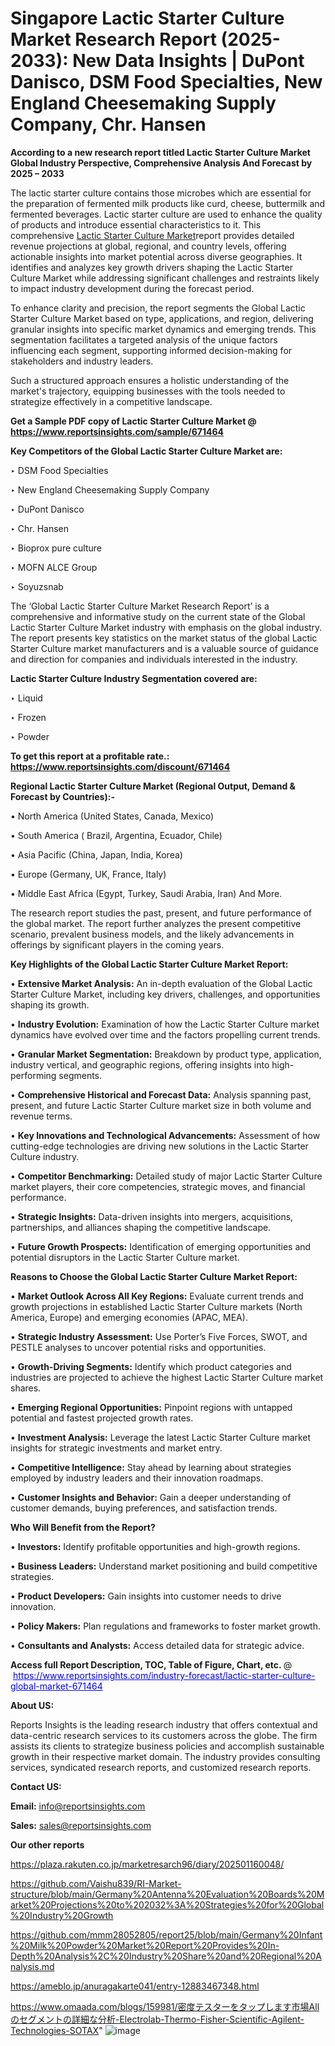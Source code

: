 # Singapore Lactic Starter Culture Market Research Report (2025-2033): New Data Insights | DuPont Danisco, DSM Food Specialties, New England Cheesemaking Supply Company, Chr. Hansen

<strong>According to a new research report titled Lactic Starter Culture Market Global Industry Perspective, Comprehensive Analysis And Forecast by 2025 – 2033</strong>

The lactic starter culture contains those microbes which are essential for the preparation of fermented milk products like curd, cheese, buttermilk and fermented beverages. Lactic starter culture are used to enhance the quality of products and introduce essential characteristics to it. This comprehensive <a href=https://www.reportsinsights.com/sample/671464>Lactic Starter Culture Market</a>report provides detailed revenue projections at global, regional, and country levels, offering actionable insights into market potential across diverse geographies. It identifies and analyzes key growth drivers shaping the Lactic Starter Culture Market while addressing significant challenges and restraints likely to impact industry development during the forecast period.

To enhance clarity and precision, the report segments the Global Lactic Starter Culture Market based on type, applications, and region, delivering granular insights into specific market dynamics and emerging trends. This segmentation facilitates a targeted analysis of the unique factors influencing each segment, supporting informed decision-making for stakeholders and industry leaders.

Such a structured approach ensures a holistic understanding of the market's trajectory, equipping businesses with the tools needed to strategize effectively in a competitive landscape.

<strong>Get a Sample PDF copy of Lactic Starter Culture Market </strong><strong>@<a href=https://www.reportsinsights.com/sample/671464 style=color:#0000ff;> https://www.reportsinsights.com/sample/671464</a></strong></font>

<strong>Key Competitors of the Global Lactic Starter Culture Market are:</strong>

‣ DSM Food Specialties

‣ New England Cheesemaking Supply Company

‣ DuPont Danisco

‣ Chr. Hansen

‣ Bioprox pure culture

‣ MOFN ALCE Group

‣ Soyuzsnab

The ‘Global Lactic Starter Culture Market Research Report’ is a comprehensive and informative study on the current state of the Global Lactic Starter Culture Market industry with emphasis on the global industry. The report presents key statistics on the market status of the global Lactic Starter Culture market manufacturers and is a valuable source of guidance and direction for companies and individuals interested in the industry.

<strong>Lactic Starter Culture Industry Segmentation covered are:</strong>

‣ Liquid

‣ Frozen

‣ Powder

<strong>To get this report at a profitable rate.: <a href=https://www.reportsinsights.com/discount/671464 style=color:#0000ff;>https://www.reportsinsights.com/discount/671464</a></strong></font>

<strong>Regional Lactic Starter Culture Market (Regional Output, Demand &amp; Forecast by Countries):-</strong>

• North America (United States, Canada, Mexico)

• South America ( Brazil, Argentina, Ecuador, Chile)

• Asia Pacific (China, Japan, India, Korea)

• Europe (Germany, UK, France, Italy)

• Middle East Africa (Egypt, Turkey, Saudi Arabia, Iran) And More.

The research report studies the past, present, and future performance of the global market. The report further analyzes the present competitive scenario, prevalent business models, and the likely advancements in offerings by significant players in the coming years.

<strong>Key Highlights of the Global Lactic Starter Culture Market Report:</strong>

• <strong>Extensive Market Analysis:</strong> An in-depth evaluation of the Global Lactic Starter Culture Market, including key drivers, challenges, and opportunities shaping its growth.

• <strong>Industry Evolution:</strong> Examination of how the Lactic Starter Culture market dynamics have evolved over time and the factors propelling current trends.

• <strong>Granular Market Segmentation:</strong> Breakdown by product type, application, industry vertical, and geographic regions, offering insights into high-performing segments.

• <strong>Comprehensive Historical and Forecast Data:</strong> Analysis spanning past, present, and future Lactic Starter Culture market size in both volume and revenue terms.

• <strong>Key Innovations and Technological Advancements:</strong> Assessment of how cutting-edge technologies are driving new solutions in the Lactic Starter Culture industry.

• <strong>Competitor Benchmarking:</strong> Detailed study of major Lactic Starter Culture market players, their core competencies, strategic moves, and financial performance.

• <strong>Strategic Insights:</strong> Data-driven insights into mergers, acquisitions, partnerships, and alliances shaping the competitive landscape.

• <strong>Future Growth Prospects:</strong> Identification of emerging opportunities and potential disruptors in the Lactic Starter Culture market.

<strong>Reasons to Choose the Global Lactic Starter Culture Market Report:</strong>

• <strong>Market Outlook Across All Key Regions:</strong> Evaluate current trends and growth projections in established Lactic Starter Culture markets (North America, Europe) and emerging economies (APAC, MEA).

• <strong>Strategic Industry Assessment:</strong> Use Porter’s Five Forces, SWOT, and PESTLE analyses to uncover potential risks and opportunities.

• <strong>Growth-Driving Segments:</strong> Identify which product categories and industries are projected to achieve the highest Lactic Starter Culture market shares.

• <strong>Emerging Regional Opportunities:</strong> Pinpoint regions with untapped potential and fastest projected growth rates.

• <strong>Investment Analysis:</strong> Leverage the latest Lactic Starter Culture market insights for strategic investments and market entry.

• <strong>Competitive Intelligence:</strong> Stay ahead by learning about strategies employed by industry leaders and their innovation roadmaps.

• <strong>Customer Insights and Behavior:</strong> Gain a deeper understanding of customer demands, buying preferences, and satisfaction trends.

<strong>Who Will Benefit from the Report?</strong>

• <strong>Investors:</strong> Identify profitable opportunities and high-growth regions.

• <strong>Business Leaders:</strong> Understand market positioning and build competitive strategies.

• <strong>Product Developers:</strong> Gain insights into customer needs to drive innovation.

• <strong>Policy Makers:</strong> Plan regulations and frameworks to foster market growth.

• <strong>Consultants and Analysts:</strong> Access detailed data for strategic advice.
</ul>
<strong>Access full Report Description, TOC, Table of Figure, Chart, etc. </strong>@  <a href=https://www.reportsinsights.com/industry-forecast/lactic-starter-culture-global-market-671464 style=color:#0000ff;>https://www.reportsinsights.com/industry-forecast/lactic-starter-culture-global-market-671464</a></font>

<strong><strong>About US</strong>:</strong>

Reports Insights is the leading research industry that offers contextual and data-centric research services to its customers across the globe. The firm assists its clients to strategize business policies and accomplish sustainable growth in their respective market domain. The industry provides consulting services, syndicated research reports, and customized research reports.

<strong>Contact US:</strong>

<p class=""""><b>Email:</b> <a href=mailto:info@reportsinsights.com>info@reportsinsights.com</a></p>
<p class=""""><b>Sales:</b> <a href=mailto:sales@reportsinsights.com>sales@reportsinsights.com</a></p>

<strong>Our other reports</strong>

<a href=https://plaza.rakuten.co.jp/marketresarch96/diary/202501160048/>https://plaza.rakuten.co.jp/marketresarch96/diary/202501160048/</a>

<a href=https://github.com/Vaishu839/RI-Market-structure/blob/main/Germany%20Antenna%20Evaluation%20Boards%20Market%20Projections%20to%202032%3A%20Strategies%20for%20Global%20Industry%20Growth>https://github.com/Vaishu839/RI-Market-structure/blob/main/Germany%20Antenna%20Evaluation%20Boards%20Market%20Projections%20to%202032%3A%20Strategies%20for%20Global%20Industry%20Growth</a>

<a href=https://github.com/mmm28052805/report25/blob/main/Germany%20Infant%20Milk%20Powder%20Market%20Report%20Provides%20In-Depth%20Analysis%2C%20Industry%20Share%20and%20Regional%20Analysis.md>https://github.com/mmm28052805/report25/blob/main/Germany%20Infant%20Milk%20Powder%20Market%20Report%20Provides%20In-Depth%20Analysis%2C%20Industry%20Share%20and%20Regional%20Analysis.md</a>

<a href=https://ameblo.jp/anuragakarte041/entry-12883467348.html>https://ameblo.jp/anuragakarte041/entry-12883467348.html</a>

<a href=https://www.omaada.com/blogs/159981/密度テスターをタップします市場Allのセグメントの詳細な分析-Electrolab-Thermo-Fisher-Scientific-Agilent-Technologies-SOTAX>https://www.omaada.com/blogs/159981/密度テスターをタップします市場Allのセグメントの詳細な分析-Electrolab-Thermo-Fisher-Scientific-Agilent-Technologies-SOTAX</a>"
![image](https://github.com/user-attachments/assets/d9d0cc80-b80e-44eb-898c-31173d09213a)
